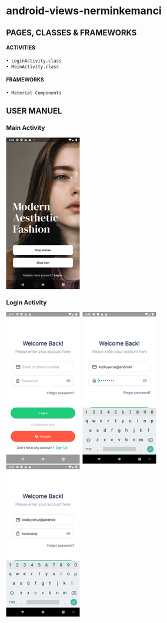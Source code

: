 # android-views-nerminkemanci

## PAGES, CLASSES & FRAMEWORKS



#### ACTIVITIES
    • LoginActivity.class
    • MainActivity.class
    
  

#### FRAMEWORKS
    • Material Components
   
  

## USER MANUEL
###  Main Activity
<img src="./images/ss1.png" width="200">


###  Login Activity
<img src="./images/ss2.png" width="200">&nbsp;&nbsp;<img src="./images/ss3.png" width="200">&nbsp;&nbsp;<img src="./images/ss4.png" width="200">

